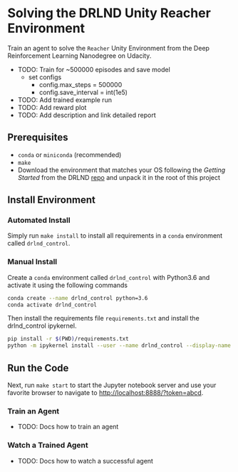 # Solving the DRLND Unity Reacher Environment

Train an agent to solve the `Reacher` Unity Environment from the Deep Reinforcement
Learning Nanodegree on Udacity.

- TODO: Train for ~500000 episodes and save model
  - set configs
    - config.max_steps = 500000
    - config.save_interval = int(1e5)
- TODO: Add trained example run
- TODO: Add reward plot
- TODO: Add description and link detailed report

## Prerequisites

- `conda` or `miniconda` (recommended)
- `make`
- Download the environment that matches your OS following the *Getting Started* from the DRLND
  [repo](https://github.com/udacity/deep-reinforcement-learning/tree/master/p2_continuous-control#getting-started)
  and unpack it in the root of this project

## Install Environment

### Automated Install

Simply run `make install` to install all requirements in a `conda` environment
called `drlnd_control`.

### Manual Install

Create a `conda` environment called `drlnd_control` with Python3.6 and activate it
using the following commands

```zsh
conda create --name drlnd_control python=3.6
conda activate drlnd_control
```

Then install the requirements file `requirements.txt` and install the drlnd_control
ipykernel.

```zsh
pip install -r $(PWD)/requirements.txt
python -m ipykernel install --user --name drlnd_control --display-name "drlnd_control"
```

## Run the Code

Next, run `make start` to start the Jupyter notebook server and use your favorite
browser to navigate to
[http://localhost:8888/?token=abcd](http://localhost:8888/?token=abcd).

### Train an Agent

- TODO: Docs how to train an agent

### Watch a Trained Agent

- TODO: Docs how to watch a successful agent
